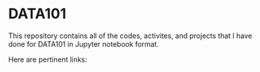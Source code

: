 # DATA101
This repository contains all of the codes, activites, and projects that I have done for DATA101 in Jupyter notebook format. 

Here are pertinent links: 
